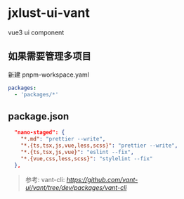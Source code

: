 # jxlust-ui-vant

vue3 ui component

## 如果需要管理多项目

新建 pnpm-workspace.yaml

```yaml
packages:
  - 'packages/*'
```

## package.json

```json
  "nano-staged": {
    "*.md": "prettier --write",
    "*.{ts,tsx,js,vue,less,scss}": "prettier --write",
    "*.{ts,tsx,js,vue}": "eslint --fix",
    "*.{vue,css,less,scss}": "stylelint --fix"
  },
```

> 参考:
> vant-cli: *https://github.com/vant-ui/vant/tree/dev/packages/vant-cli*
